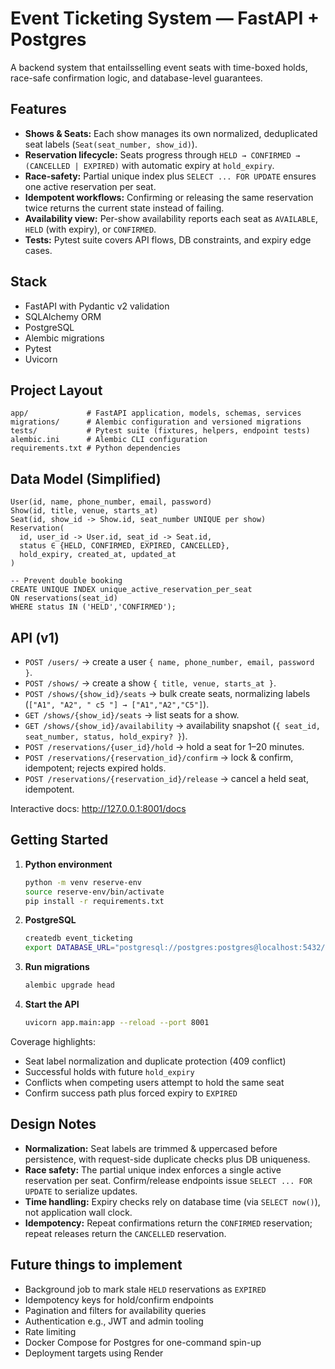 # Event Ticketing System — FastAPI + Postgres

A backend system that entailsselling event seats with time-boxed holds, race-safe confirmation logic, and database-level guarantees. 

## Features
- **Shows & Seats:** Each show manages its own normalized, deduplicated seat labels (`Seat(seat_number, show_id)`).
- **Reservation lifecycle:** Seats progress through `HELD → CONFIRMED → (CANCELLED | EXPIRED)` with automatic expiry at `hold_expiry`.
- **Race-safety:** Partial unique index plus `SELECT ... FOR UPDATE` ensures one active reservation per seat.
- **Idempotent workflows:** Confirming or releasing the same reservation twice returns the current state instead of failing.
- **Availability view:** Per-show availability reports each seat as `AVAILABLE`, `HELD` (with expiry), or `CONFIRMED`.
- **Tests:** Pytest suite covers API flows, DB constraints, and expiry edge cases.

## Stack
- FastAPI with Pydantic v2 validation
- SQLAlchemy ORM
- PostgreSQL
- Alembic migrations
- Pytest 
- Uvicorn

## Project Layout
```
app/             # FastAPI application, models, schemas, services
migrations/      # Alembic configuration and versioned migrations
tests/           # Pytest suite (fixtures, helpers, endpoint tests)
alembic.ini      # Alembic CLI configuration
requirements.txt # Python dependencies
```

## Data Model (Simplified)
```
User(id, name, phone_number, email, password)
Show(id, title, venue, starts_at)
Seat(id, show_id -> Show.id, seat_number UNIQUE per show)
Reservation(
  id, user_id -> User.id, seat_id -> Seat.id,
  status ∈ {HELD, CONFIRMED, EXPIRED, CANCELLED},
  hold_expiry, created_at, updated_at
)

-- Prevent double booking
CREATE UNIQUE INDEX unique_active_reservation_per_seat
ON reservations(seat_id)
WHERE status IN ('HELD','CONFIRMED');
```

## API (v1)
- `POST /users/` → create a user `{ name, phone_number, email, password }`.
- `POST /shows/` → create a show `{ title, venue, starts_at }`.
- `POST /shows/{show_id}/seats` → bulk create seats, normalizing labels (`["A1", "A2", " c5 "] → ["A1","A2","C5"]`).
- `GET /shows/{show_id}/seats` → list seats for a show.
- `GET /shows/{show_id}/availability` → availability snapshot (`{ seat_id, seat_number, status, hold_expiry? }`).
- `POST /reservations/{user_id}/hold` → hold a seat for 1–20 minutes.
- `POST /reservations/{reservation_id}/confirm` → lock & confirm, idempotent; rejects expired holds.
- `POST /reservations/{reservation_id}/release` → cancel a held seat, idempotent.

Interactive docs: http://127.0.0.1:8001/docs

## Getting Started
1. **Python environment**
   ```bash
   python -m venv reserve-env
   source reserve-env/bin/activate
   pip install -r requirements.txt
   ```
2. **PostgreSQL**
   ```bash
   createdb event_ticketing
   export DATABASE_URL="postgresql://postgres:postgres@localhost:5432/event_ticketing"
   ```
3. **Run migrations**
   ```bash
   alembic upgrade head
   ```
4. **Start the API**
   ```bash
   uvicorn app.main:app --reload --port 8001
   ```

Coverage highlights:
- Seat label normalization and duplicate protection (409 conflict)
- Successful holds with future `hold_expiry`
- Conflicts when competing users attempt to hold the same seat
- Confirm success path plus forced expiry to `EXPIRED`

## Design Notes
- **Normalization:** Seat labels are trimmed & uppercased before persistence, with request-side duplicate checks plus DB uniqueness.
- **Race safety:** The partial unique index enforces a single active reservation per seat. Confirm/release endpoints issue `SELECT ... FOR UPDATE` to serialize updates.
- **Time handling:** Expiry checks rely on database time (via `SELECT now()`), not application wall clock.
- **Idempotency:** Repeat confirmations return the `CONFIRMED` reservation; repeat releases return the `CANCELLED` reservation.


## Future things to implement 
- Background job to mark stale `HELD` reservations as `EXPIRED`
- Idempotency keys for hold/confirm endpoints
- Pagination and filters for availability queries
- Authentication e.g., JWT and admin tooling
- Rate limiting 
- Docker Compose for Postgres for one-command spin-up
- Deployment targets using Render
